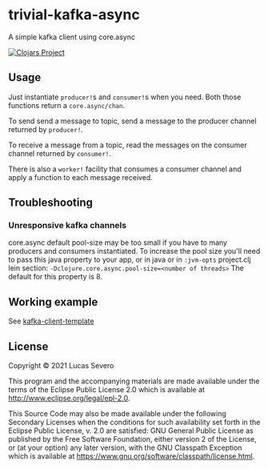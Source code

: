 # trivial-kafka-async

A simple kafka client using core.async

[![Clojars Project](https://img.shields.io/clojars/v/org.clojars.lsevero/trivial-kafka-async.svg)](https://clojars.org/org.clojars.lsevero/trivial-kafka-async)

## Usage

Just instantiate `producer!`s and `consumer!`s when you need.
Both those functions return a `core.async/chan`.

To send send a message to topic, send a message to the producer channel returned by `producer!`.

To receive a message from a topic, read the messages on the consumer channel returned by `consumer!`.

There is also a `worker!` facility that consumes a consumer channel and apply a function to each message received.

## Troubleshooting 
### Unresponsive kafka channels
core.async default pool-size may be too small if you have to many producers and consumers instantiated.
To increase the pool size you'll need to pass this java property to your app, or in java or in `:jvm-opts` project.clj lein section:
`-Dclojure.core.async.pool-size=<number of threads>`
The default for this property is 8.

## Working example

See [kafka-client-template](https://github.com/lsevero/kafka-client-template)

## License

Copyright © 2021 Lucas Severo

This program and the accompanying materials are made available under the
terms of the Eclipse Public License 2.0 which is available at
http://www.eclipse.org/legal/epl-2.0.

This Source Code may also be made available under the following Secondary
Licenses when the conditions for such availability set forth in the Eclipse
Public License, v. 2.0 are satisfied: GNU General Public License as published by
the Free Software Foundation, either version 2 of the License, or (at your
option) any later version, with the GNU Classpath Exception which is available
at https://www.gnu.org/software/classpath/license.html.
